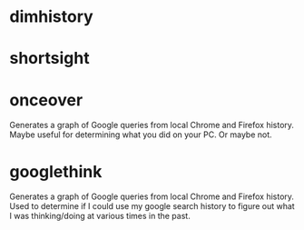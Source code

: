 # dimhistory
# shortsight
# onceover


Generates a graph of Google queries from local Chrome and Firefox history. Maybe useful for determining what you did on your PC. Or maybe not.


# googlethink


Generates a graph of Google queries from local Chrome and Firefox history. Used to determine if I could use my google search history to figure out what I was thinking/doing at various times in the past.
